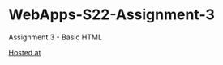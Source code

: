 # WebApps-S22-Assignment-3
Assignment 3 - Basic HTML

 [Hosted at](https://44-563-web-apps-s22.github.io/webapps-s22-assignment-3-Sgtulam/)
